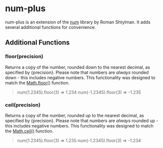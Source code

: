 # num-plus

num-plus is an extension of the [num](https://github.com/defunctzombie/num) library by Roman Shtylman.
It adds several additional functions for convenience.

## Additional Functions

### floor(precision)
Returns a copy of the number, rounded down to the nearest decimal, as specified by {precision}.
Please note that numbers are *always* rounded down - this includes negative numbers.
This functionality was designed to match the [Math.floor()](https://developer.mozilla.org/en-US/docs/Web/JavaScript/Reference/Global_Objects/Math/floor) function.

> num(1.2345).floor(3) => 1.234
> num(-1.2345).floor(3) => -1.235

### ceil(precision)
Returns a copy of the number, rounded up to the nearest decimal, as specified by {precision}.
Please note that numbers are *always* rounded up - this includes negative numbers.
This functionality was designed to match the [Math.ceil()](https://developer.mozilla.org/en-US/docs/Web/JavaScript/Reference/Global_Objects/Math/floor) function.

> num(1.2345).floor(3) => 1.235
> num(-1.2345).floor(3) => -1.234
